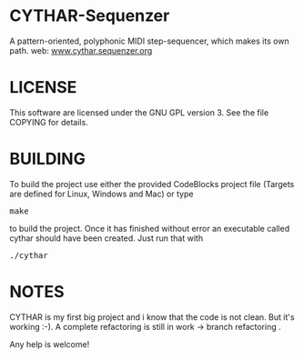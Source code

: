 # CYTHAR-Sequenzer

A pattern-oriented, polyphonic MIDI step-sequencer, which makes its own path.
web: www.cythar.sequenzer.org



# LICENSE

This software are licensed under the GNU GPL version 3. See the file COPYING for details.

# BUILDING

To build the project use either the provided CodeBlocks project file (Targets are defined for Linux, Windows and Mac) or type

<pre>
make
</pre>

to build the project. Once it has finished without error an executable called cythar should have been created. Just run that with

<pre>
./cythar
</pre>

# NOTES

CYTHAR is my first big project and i know that the code is not clean. But it's working :-).
A complete refactoring is still in work -> branch refactoring .


Any help is welcome!
